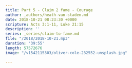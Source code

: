 ```yaml
---
title: Part 5 - Claim 2 fame - Courage
author: _authors/heath-van-staden.md
date: 2018-10-21 08:23:30 +0000
scripture: Acts 3:1-11, Luke 21:15
description: ''
series: _series/claim-to-fame.md
file: "/2018/2018-10-21.mp3"
duration: '39:55'
length: 57572676
image: "/v1542115303/oliver-cole-232552-unsplash.jpg"

---
```

